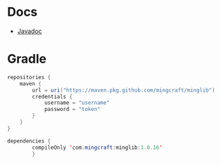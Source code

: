 # Docs
- [Javadoc](https://mingcraft.github.io/MingLib/)

# Gradle
```java
repositories {
    maven {
        url = uri("https://maven.pkg.github.com/mingcraft/minglib")
        credentials {
            username = "username"
            password = "token"
        }
    }
}
```
```java
dependencies {
        compileOnly 'com.mingcraft:minglib:1.0.16'
        }
```